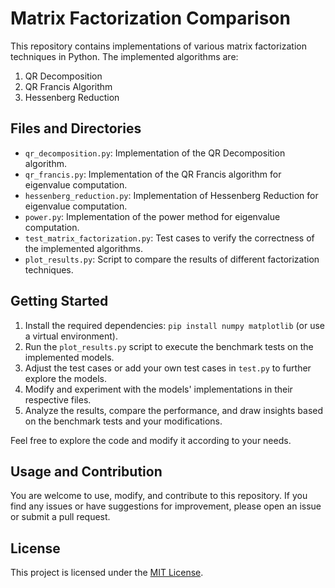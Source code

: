 # Matrix Factorization Comparison

This repository contains implementations of various matrix factorization techniques in Python. The implemented algorithms are:

1. QR Decomposition
2. QR Francis Algorithm
3. Hessenberg Reduction

## Files and Directories

- `qr_decomposition.py`: Implementation of the QR Decomposition algorithm.
- `qr_francis.py`: Implementation of the QR Francis algorithm for eigenvalue computation.
- `hessenberg_reduction.py`: Implementation of Hessenberg Reduction for eigenvalue computation.
- `power.py`: Implementation of the power method for eigenvalue computation.
- `test_matrix_factorization.py`: Test cases to verify the correctness of the implemented algorithms.
- `plot_results.py`: Script to compare the results of different factorization techniques.

## Getting Started

1. Install the required dependencies: `pip install numpy matplotlib` (or use a virtual environment).
2. Run the `plot_results.py` script to execute the benchmark tests on the implemented models.
3. Adjust the test cases or add your own test cases in `test.py` to further explore the models.
4. Modify and experiment with the models' implementations in their respective files.
5. Analyze the results, compare the performance, and draw insights based on the benchmark tests and your modifications.

Feel free to explore the code and modify it according to your needs.

## Usage and Contribution

You are welcome to use, modify, and contribute to this repository. If you find any issues or have suggestions for improvement, please open an issue or submit a pull request.

## License

This project is licensed under the [MIT License](LICENSE).
